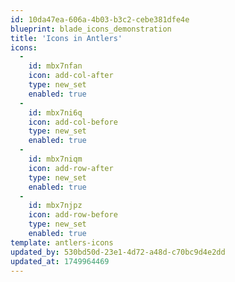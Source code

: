 ```yaml
---
id: 10da47ea-606a-4b03-b3c2-cebe381dfe4e
blueprint: blade_icons_demonstration
title: 'Icons in Antlers'
icons:
  -
    id: mbx7nfan
    icon: add-col-after
    type: new_set
    enabled: true
  -
    id: mbx7ni6q
    icon: add-col-before
    type: new_set
    enabled: true
  -
    id: mbx7niqm
    icon: add-row-after
    type: new_set
    enabled: true
  -
    id: mbx7njpz
    icon: add-row-before
    type: new_set
    enabled: true
template: antlers-icons
updated_by: 530bd50d-23e1-4d72-a48d-c70bc9d4e2dd
updated_at: 1749964469
---
```

